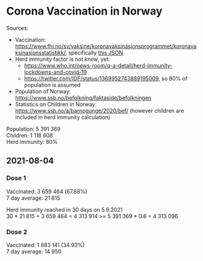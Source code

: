 # Corona Vaccination in Norway

Sources:

- Vaccination: <https://www.fhi.no/sv/vaksine/koronavaksinasjonsprogrammet/koronavaksinasjonsstatistikk/>, specifically [this JSON](https://www.fhi.no/api/chartdata/api/99119)
- Herd immunity factor is not know, yet:
  - <https://www.who.int/news-room/q-a-detail/herd-immunity-lockdowns-and-covid-19>
  - <https://twitter.com/IDF/status/1369952743889195009>, so 80% of population is assumed
- Population of Norway: <https://www.ssb.no/befolkning/faktaside/befolkningen>
- Statistics on Children in Norway: https://www.ssb.no/a/barnogunge/2020/bef/ (however children are included in herd immunity calculation)

Population: 5 391 369  
Children: 1 118 608  
Herd immunity: 80%  

## 2021-08-04

### Dose 1

Vaccinated: 3 659 464 (67.88%)  
7 day average: 21 815

Herd immunity reached in 30 days on 5.9.2021  
30 * 21 815 + 3 659 464 = 4 313 914 >= 5 391 369 * 0.8 = 4 313 096

### Dose 2

Vaccinated: 1 883 141 (34.93%)  
7 day average: 14 950


